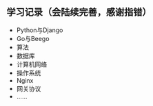 ## 学习记录（会陆续完善，感谢指错）
 * Python与Django
 * Go与Beego
 * 算法
 * 数据库
 * 计算机网络
 * 操作系统
 * Nginx
 * 网关协议
 * ......
